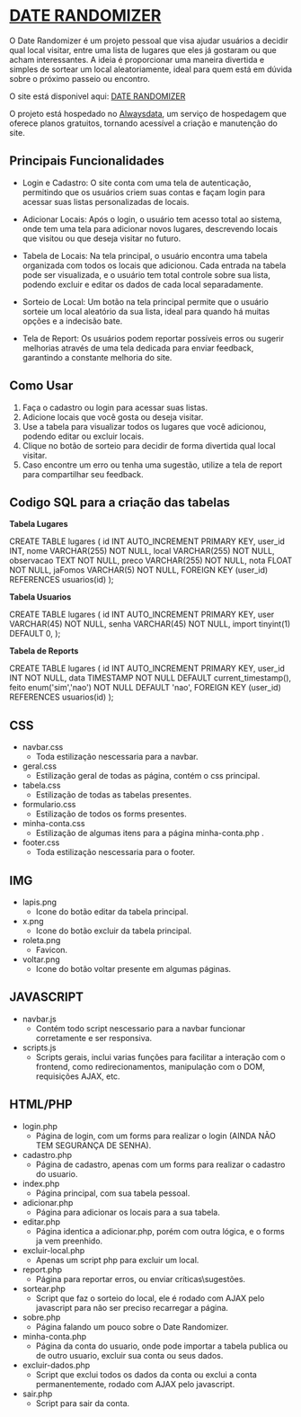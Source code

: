 # [DATE RANDOMIZER](https://dates.alwaysdata.net/)

O Date Randomizer é um projeto pessoal que visa ajudar usuários a decidir qual local visitar, entre uma lista de lugares que eles já gostaram ou que acham interessantes. A ideia é proporcionar uma maneira divertida e simples de sortear um local aleatoriamente, ideal para quem está em dúvida sobre o próximo passeio ou encontro.

O site está disponivel aqui: [DATE RANDOMIZER](https://dates.alwaysdata.net/)

O projeto está hospedado no [Alwaysdata](https://www.alwaysdata.com/en/), um serviço de hospedagem que oferece planos gratuitos, tornando acessível a criação e manutenção do site.

## Principais Funcionalidades

- Login e Cadastro: O site conta com uma tela de autenticação, permitindo que os usuários criem suas contas e façam login para acessar suas listas personalizadas de locais.

- Adicionar Locais: Após o login, o usuário tem acesso total ao sistema, onde tem uma tela para adicionar novos lugares, descrevendo locais que visitou ou que deseja visitar no futuro.

- Tabela de Locais: Na tela principal, o usuário encontra uma tabela organizada com todos os locais que adicionou. Cada entrada na tabela pode ser visualizada, e o usuário tem total controle sobre sua lista, podendo excluir e editar os dados de cada local separadamente.

- Sorteio de Local: Um botão na tela principal permite que o usuário sorteie um local aleatório da sua lista, ideal para quando há muitas opções e a indecisão bate.

- Tela de Report: Os usuários podem reportar possíveis erros ou sugerir melhorias através de uma tela dedicada para enviar feedback, garantindo a constante melhoria do site.

## Como Usar

1. Faça o cadastro ou login para acessar suas listas.
2. Adicione locais que você gosta ou deseja visitar.
3. Use a tabela para visualizar todos os lugares que você adicionou, podendo editar ou excluir locais.
4. Clique no botão de sorteio para decidir de forma divertida qual local visitar.
5. Caso encontre um erro ou tenha uma sugestão, utilize a tela de report para compartilhar seu feedback.

## Codigo SQL para a criação das tabelas

**Tabela Lugares**

CREATE TABLE lugares (
  id INT AUTO_INCREMENT PRIMARY KEY,
  user_id INT,
  nome VARCHAR(255) NOT NULL,
  local VARCHAR(255) NOT NULL,
  observacao TEXT NOT NULL,
  preco VARCHAR(255) NOT NULL,
  nota FLOAT NOT NULL,
  jaFomos VARCHAR(5) NOT NULL,
  FOREIGN KEY (user_id) REFERENCES usuarios(id)
);

**Tabela Usuarios**

CREATE TABLE lugares (
  id INT AUTO_INCREMENT PRIMARY KEY,
  user VARCHAR(45) NOT NULL,
  senha VARCHAR(45) NOT NULL,
  import tinyint(1) DEFAULT 0,
);


**Tabela de Reports**

CREATE TABLE lugares (
  id INT AUTO_INCREMENT PRIMARY KEY,
  user_id INT NOT NULL,
  data TIMESTAMP NOT NULL DEFAULT current_timestamp(),
  feito enum('sim','nao') NOT NULL DEFAULT 'nao',
  FOREIGN KEY (user_id) REFERENCES usuarios(id)
);

## CSS

  - navbar.css
    - Toda estilização nescessaria para a navbar.
  - geral.css
    - Estilização geral de todas as página, contém o css principal.
  - tabela.css
    - Estilização de todas as tabelas presentes.
  - formulario.css
    - Estilização de todos os forms presentes.
  - minha-conta.css
    - Estilização de algumas itens para a página minha-conta.php .
  - footer.css
    - Toda estilização nescessaria para o footer.

## IMG

  - lapis.png
    - Icone do botão editar da tabela principal.
  - x.png
    - Icone do botão excluir da tabela principal.
  - roleta.png
    - Favicon.
  - voltar.png
    - Icone do botão voltar presente em algumas páginas.

## JAVASCRIPT

  - navbar.js
    - Contém todo script nescessario para a navbar funcionar corretamente e ser responsiva.
  - scripts.js
    - Scripts gerais, inclui varias funções para facilitar a interação com o frontend, como redirecionamentos, manipulação com o DOM, requisições AJAX, etc.

## HTML/PHP

  - login.php
    - Página de login, com um forms para realizar o login (AINDA NÃO TEM SEGURANÇA DE SENHA).
  - cadastro.php
    - Página de cadastro, apenas com um forms para realizar o cadastro do usuario.
  - index.php
    - Página principal, com sua tabela pessoal.
  - adicionar.php
    - Página para adicionar os locais para a sua tabela.
  - editar.php
    - Página identica a adicionar.php, porém com outra lógica, e o forms ja vem preenhido.
  - excluir-local.php
    - Apenas um script php para excluir um local.
  - report.php
    - Página para reportar erros, ou enviar críticas\sugestões.
  - sortear.php
    - Script que faz o sorteio do local, ele é rodado com AJAX pelo javascript para não ser preciso recarregar a página.
  - sobre.php
    - Página falando um pouco sobre o Date Randomizer.
  - minha-conta.php
    - Página da conta do usuario, onde pode importar a tabela publica ou de outro usuario, excluir sua conta ou seus dados.
  - excluir-dados.php
    - Script que exclui todos os dados da conta ou exclui a conta permanentemente, rodado com AJAX pelo javascript.
  - sair.php
    - Script para sair da conta.